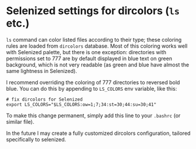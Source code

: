 Selenized settings for dircolors (`ls` etc.)
============================================

`ls` command can color listed files according to their type; these coloring
rules are loaded from `dircolors` database.  Most of this coloring works well
with Selenized palette, but there is one exception: directories with
permissions set to 777 are by default displayed in blue text on green
background, which is not very readable (as green and blue have almost the same
lightness in Selenized).

I recommend overriding the coloring of 777 directories to reversed bold blue.
You can do this by appending to `LS_COLORS` env variable, like this:

    # fix dircolors for Selenized
    export LS_COLORS="$LS_COLORS:ow=1;7;34:st=30;44:su=30;41"

To make this change permanent, simply add this line to your `.bashrc` (or
similar file).

In the future I may create a fully customized dircolors configuration, tailored
specifically to selenized.
